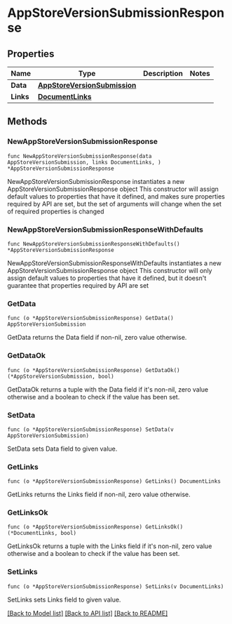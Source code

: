 # AppStoreVersionSubmissionResponse

## Properties

Name | Type | Description | Notes
------------ | ------------- | ------------- | -------------
**Data** | [**AppStoreVersionSubmission**](AppStoreVersionSubmission.md) |  | 
**Links** | [**DocumentLinks**](DocumentLinks.md) |  | 

## Methods

### NewAppStoreVersionSubmissionResponse

`func NewAppStoreVersionSubmissionResponse(data AppStoreVersionSubmission, links DocumentLinks, ) *AppStoreVersionSubmissionResponse`

NewAppStoreVersionSubmissionResponse instantiates a new AppStoreVersionSubmissionResponse object
This constructor will assign default values to properties that have it defined,
and makes sure properties required by API are set, but the set of arguments
will change when the set of required properties is changed

### NewAppStoreVersionSubmissionResponseWithDefaults

`func NewAppStoreVersionSubmissionResponseWithDefaults() *AppStoreVersionSubmissionResponse`

NewAppStoreVersionSubmissionResponseWithDefaults instantiates a new AppStoreVersionSubmissionResponse object
This constructor will only assign default values to properties that have it defined,
but it doesn't guarantee that properties required by API are set

### GetData

`func (o *AppStoreVersionSubmissionResponse) GetData() AppStoreVersionSubmission`

GetData returns the Data field if non-nil, zero value otherwise.

### GetDataOk

`func (o *AppStoreVersionSubmissionResponse) GetDataOk() (*AppStoreVersionSubmission, bool)`

GetDataOk returns a tuple with the Data field if it's non-nil, zero value otherwise
and a boolean to check if the value has been set.

### SetData

`func (o *AppStoreVersionSubmissionResponse) SetData(v AppStoreVersionSubmission)`

SetData sets Data field to given value.


### GetLinks

`func (o *AppStoreVersionSubmissionResponse) GetLinks() DocumentLinks`

GetLinks returns the Links field if non-nil, zero value otherwise.

### GetLinksOk

`func (o *AppStoreVersionSubmissionResponse) GetLinksOk() (*DocumentLinks, bool)`

GetLinksOk returns a tuple with the Links field if it's non-nil, zero value otherwise
and a boolean to check if the value has been set.

### SetLinks

`func (o *AppStoreVersionSubmissionResponse) SetLinks(v DocumentLinks)`

SetLinks sets Links field to given value.



[[Back to Model list]](../README.md#documentation-for-models) [[Back to API list]](../README.md#documentation-for-api-endpoints) [[Back to README]](../README.md)



